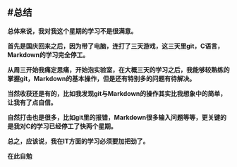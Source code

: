 #<TOC>总结
----
**总体来说，我对我这个星期的学习不是很满意。**

**首先是国庆回来之后，因为带了电脑，连打了三天游戏，这三天里git，C语言，Markdown的学习完全停工。**

**从周三开始我痛定思痛，开始泡实验室，在大概三天的学习之后，我能够较熟练的掌握git，Markdown的基本操作，但是还有特别多的问题有待解决。**

**当然收获还是有的，比如我发现git与Markdown的操作其实比我想象中的简单，让我有了点自信。**

**自然打击也是很多，比如git里的报错，Markdown很多输入问题等等，更关键的是我对C的学习已经停工了快两个星期。**

**总之，应该说，我在IT方面的学习必须要加把劲了。**

**在此自勉**